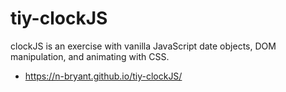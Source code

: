 # tiy-clockJS
clockJS is an exercise with vanilla JavaScript date objects, DOM manipulation, and animating with CSS.
* https://n-bryant.github.io/tiy-clockJS/
